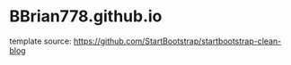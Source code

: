 # BBrian778.github.io

template source: https://github.com/StartBootstrap/startbootstrap-clean-blog

